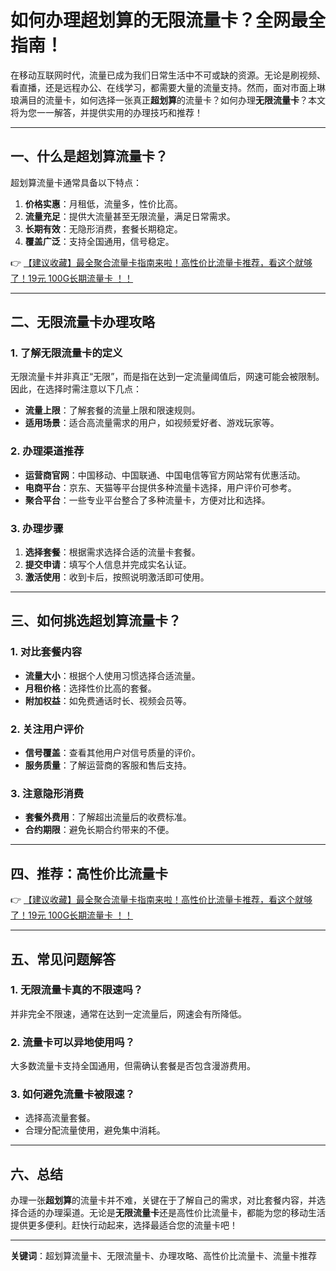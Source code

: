 # 如何办理超划算的无限流量卡？全网最全指南！

在移动互联网时代，流量已成为我们日常生活中不可或缺的资源。无论是刷视频、看直播，还是远程办公、在线学习，都需要大量的流量支持。然而，面对市面上琳琅满目的流量卡，如何选择一张真正**超划算**的流量卡？如何办理**无限流量卡**？本文将为您一一解答，并提供实用的办理技巧和推荐！

---

## 一、什么是超划算流量卡？

超划算流量卡通常具备以下特点：
1. **价格实惠**：月租低，流量多，性价比高。
2. **流量充足**：提供大流量甚至无限流量，满足日常需求。
3. **长期有效**：无隐形消费，套餐长期稳定。
4. **覆盖广泛**：支持全国通用，信号稳定。

👉 [【建议收藏】最全聚合流量卡指南来啦！高性价比流量卡推荐，看这个就够了！19元 100G长期流量卡 ！！](https://bit.ly/Liuliangka)

---

## 二、无限流量卡办理攻略

### 1. 了解无限流量卡的定义
无限流量卡并非真正“无限”，而是指在达到一定流量阈值后，网速可能会被限制。因此，在选择时需注意以下几点：
- **流量上限**：了解套餐的流量上限和限速规则。
- **适用场景**：适合高流量需求的用户，如视频爱好者、游戏玩家等。

### 2. 办理渠道推荐
- **运营商官网**：中国移动、中国联通、中国电信等官方网站常有优惠活动。
- **电商平台**：京东、天猫等平台提供多种流量卡选择，用户评价可参考。
- **聚合平台**：一些专业平台整合了多种流量卡，方便对比和选择。

### 3. 办理步骤
1. **选择套餐**：根据需求选择合适的流量卡套餐。
2. **提交申请**：填写个人信息并完成实名认证。
3. **激活使用**：收到卡后，按照说明激活即可使用。

---

## 三、如何挑选超划算流量卡？

### 1. 对比套餐内容
- **流量大小**：根据个人使用习惯选择合适流量。
- **月租价格**：选择性价比高的套餐。
- **附加权益**：如免费通话时长、视频会员等。

### 2. 关注用户评价
- **信号覆盖**：查看其他用户对信号质量的评价。
- **服务质量**：了解运营商的客服和售后支持。

### 3. 注意隐形消费
- **套餐外费用**：了解超出流量后的收费标准。
- **合约期限**：避免长期合约带来的不便。

---

## 四、推荐：高性价比流量卡

👉 [【建议收藏】最全聚合流量卡指南来啦！高性价比流量卡推荐，看这个就够了！19元 100G长期流量卡 ！！](https://bit.ly/Liuliangka)

---

## 五、常见问题解答

### 1. 无限流量卡真的不限速吗？
并非完全不限速，通常在达到一定流量后，网速会有所降低。

### 2. 流量卡可以异地使用吗？
大多数流量卡支持全国通用，但需确认套餐是否包含漫游费用。

### 3. 如何避免流量卡被限速？
- 选择高流量套餐。
- 合理分配流量使用，避免集中消耗。

---

## 六、总结

办理一张**超划算**的流量卡并不难，关键在于了解自己的需求，对比套餐内容，并选择合适的办理渠道。无论是**无限流量卡**还是高性价比流量卡，都能为您的移动生活提供更多便利。赶快行动起来，选择最适合您的流量卡吧！

---

**关键词**：超划算流量卡、无限流量卡、办理攻略、高性价比流量卡、流量卡推荐